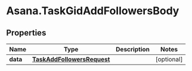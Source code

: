 # Asana.TaskGidAddFollowersBody

## Properties
Name | Type | Description | Notes
------------ | ------------- | ------------- | -------------
**data** | [**TaskAddFollowersRequest**](TaskAddFollowersRequest.md) |  | [optional] 
